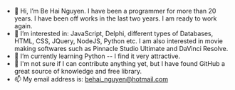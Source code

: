 - 👋 Hi, I’m Be Hai Nguyen. I have been a programmer for more than 20 years. I have been off works in the last two years. I am ready to work again.
- 👀 I’m interested in: JavaScript, Delphi, different types of Databases, HTML, CSS, JQuery, NodeJS, Python etc. I am also interested in movie making softwares such as Pinnacle Studio Ultimate and DaVinci Resolve.
- 🌱 I’m currently learning Python -- I find it very attractive.
- 💞️ I'm not sure if I can contribute anything yet, but I have found GitHub a great source of knowledge and free library.
- 📫 My email address is: behai_nguyen@hotmail.com

<!---
behai-nguyen/behai-nguyen is a ✨ special ✨ repository because its `README.md` (this file) appears on your GitHub profile.
You can click the Preview link to take a look at your changes.
--->
